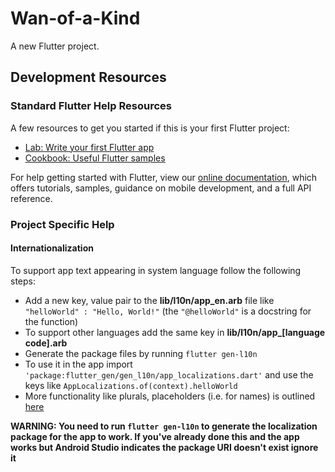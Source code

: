 # Wan-of-a-Kind

A new Flutter project.

## Development Resources

### Standard Flutter Help Resources

A few resources to get you started if this is your first Flutter project:

- [Lab: Write your first Flutter app](https://flutter.dev/docs/get-started/codelab)
- [Cookbook: Useful Flutter samples](https://flutter.dev/docs/cookbook)

For help getting started with Flutter, view our
[online documentation](https://flutter.dev/docs), which offers tutorials,
samples, guidance on mobile development, and a full API reference.

### Project Specific Help

#### Internationalization

To support app text appearing in system language follow the following steps:

- Add a new key, value pair to the __lib/l10n/app_en.arb__ file like ```"helloWorld" : "Hello, World!"``` (the ```"@helloWorld"``` is a docstring for the function)
- To support other languages add the same key in **lib/l10n/app_[language code].arb**
- Generate the package files by running ```flutter gen-l10n```
- To use it in the app import ```'package:flutter_gen/gen_l10n/app_localizations.dart'``` and use the keys like ```AppLocalizations.of(context).helloWorld```
- More functionality like plurals, placeholders (i.e. for names) is outlined [here](https://docs.flutter.dev/development/accessibility-and-localization/internationalization)

**WARNING: You need to run ```flutter gen-l10n``` to generate the localization package for the app to work. If you've already done this and the app works but Android Studio indicates the package URI doesn't exist ignore it**
